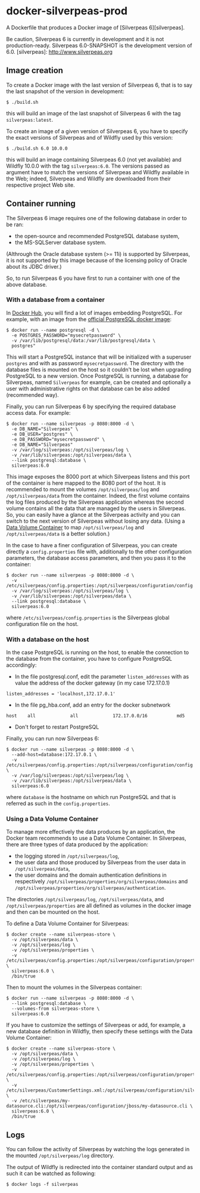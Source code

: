 # docker-silverpeas-prod

A Dockerfile that produces a Docker image of [Silverpeas 6][silverpeas].

Be caution, Silverpeas 6 is currently in development and it is not production-ready. Silverpeas 6.0-SNAPSHOT is the development version of 6.0.
[silverpeas]: http://www.silverpeas.org

## Image creation

To create a Docker image with the last version of Silverpeas 6, that is to say the last snapshot of the version in development:
```
$ ./build.sh
```
this will build an image of the last snapshot of Silverpeas 6 with the tag `silverpeas:latest`.

To create an image of a given version of Silverpeas 6, you have to specify the exact versions of Silverpeas and of Wildfly used by this version:
```
$ ./build.sh 6.0 10.0.0
```
this will build an image containing Silverpeas 6.0 (not yet available) and Wildfly 10.0.0 with the tag `silverpeas:6.0`. The versions passed as argument have to match the versions of Silverpeas and Wildfly available in the Web; indeed, Silverpeas and Wildfly are downloaded from their respective project Web site.

## Container running

The Silverpeas 6 image requires one of the following database in order to be ran:
* the open-source and recommended PostgreSQL database system,
* the MS-SQLServer database system.

(Althrough the Oracle database system (>= 11i) is supported by Silverpeas, it is not supported by this image because of the licensing policy of Oracle about its JDBC driver.)

So, to run Silverpeas 6 you have first to run a container with one of the above database. 

### With a database from a container

In [Docker Hub][dockerhub], you will find a lot of images embedding PostgreSQL.
For example, with an image from the [official PostgreSQL docker image][docker-postgresql]:
```
$ docker run --name postgresql -d \
  -e POSTGRES_PASSWORD="mysecretpassword" \
  -v /var/lib/postgresql/data:/var/lib/postgresql/data \
  postgres"
```
This will start a PostgreSQL instance that will be initialized with a superuser `postgres` and with as password `mysecretpassword`. The directory with the database files is mounted on the host so it couldn't be lost when upgrading PostgreSQL to a new version. Once PostgreSQL is running, a database for Silverpeas, named `Silverpeas` for example, can be created and optionally a user with administrative rights on that database can be also added (recommended way).

Finally, you can run Silverpeas 6 by specifying the required database access data. For example:
```
$ docker run --name silverpeas -p 8080:8000 -d \
  -e DB_NAME="Silverpeas" \
  -e DB_USER="postgres" \
  -e DB_PASSWORD="mysecretpassword" \
  -e DB_NAME="Silverpeas"
  -v /var/log/silverpeas:/opt/silverpeas/log \
  -v /var/lib/silverpeas:/opt/silverpeas/data \
  --link postgresql:database \
  silverpeas:6.0
```
This image exposes the 8000 port at which Silverpeas listens and this port of the container is here mapped to the 8080 port of the host.
It is recommended to mount the volumes `/opt/silverpeas/log` and `/opt/silverpeas/data` from the container. Indeed, the first volume contains the log files produced by the Silverpeas application whereas the second volume contains all the data that are managed by the users in Silverpeas. So, you can easily have a glance at the Silverpeas activity and you can switch to the next version of Silverpeas without losing any data. (Using a [Data Volume Container][data-volume] to map `/opt/silverpeas/log` and `/opt/silverpeas/data` is a better solution.)

In the case to have a finer configuration of Silverpeas, you can create directly a `config.properties` file with, additionally to the other configuration parameters, the database access parameters, and then you pass it to the container:
```
$ docker run --name silverpeas -p 8080:8000 -d \
  -v /etc/silverpeas/config.properties:/opt/silverpeas/configuration/config.properties
  -v /var/log/silverpeas:/opt/silverpeas/log \
  -v /var/lib/silverpeas:/opt/silverpeas/data \
  --link postgresql:database \
  silverpeas:6.0
```
where `/etc/silverpeas/config.properties` is the Silverpeas global configuration file on the host.

[dockerhub]: https://hub.docker.com/
[docker-postgresql]: https://hub.docker.com/_/postgres/
[data-volume]: https://docs.docker.com/engine/userguide/containers/dockervolumes/

### With a database on the host

In the case PostgreSQL is running on the host, to enable the connection to the database from the container, you have to configure PostgreSQL accordingly:
* In the file postgresql.conf, edit the parameter `listen_addresses` with as value the address of the docker gateway (in my case 172.17.0.1)
```
listen_addresses = 'localhost,172.17.0.1'
```
* In the file pg_hba.conf, add an entry for the docker subnetwork
```
host    all             all             172.17.0.0/16           md5
```
* Don't forget to restart PostgreSQL

Finally, you can run now Silverpeas 6:
```
$ docker run --name silverpeas -p 8080:8000 -d \
  --add-host=database:172.17.0.1 \
  -v /etc/silverpeas/config.properties:/opt/silverpeas/configuration/config.properties \
  -v /var/log/silverpeas:/opt/silverpeas/log \
  -v /var/lib/silverpeas:/opt/silverpeas/data \
  silverpeas:6.0
```
where `database` is the hostname on which run PostgreSQL and that is referred as such in the `config.properties`.

### Using a Data Volume Container

To manage more effectively the data produces by an application, the Docker team recommends to use a Data Volume Container. In Silverpeas, there are three types of data produced by the application:
* the logging stored in `/opt/silverpeas/log`,
* the user data and those produced by Silverpeas from the user data in `/opt/silverpeas/data`,
* the user domains and the domain authentication definitions in respectively `/opt/silverpeas/properties/org/silverpeas/domains` and `/opt/silverpeas/properties/org/silverpeas/authentication`.

The directories `/opt/silverpeas/log`, `/opt/silverpeas/data`, and `/opt/silverpeas/properties` are all defined as volumes in the docker image and then can be mounted on the host.

To define a Data Volume Container for Silverpeas:
```
$ docker create --name silverpeas-store \
  -v /opt/silverpeas/data \
  -v /opt/silverpeas/log \
  -v /opt/silverpeas/properties \
  -v /etc/silverpeas/config.properties:/opt/silverpeas/configuration/properties \
  silverpeas:6.0 \
  /bin/true
```

Then to mount the volumes in the Silverpeas container:
```
$ docker run --name silverpeas -p 8080:8000 -d \
  --link postgresql:database \
  --volumes-from silverpeas-store \
  silverpeas:6.0
``` 

If you have to customize the settings of Silverpeas or add, for example, a new database definition in Wildfly, then specify these settings with the Data Volume Container:
```
$ docker create --name silverpeas-store \
  -v /opt/silverpeas/data \
  -v /opt/silverpeas/log \
  -v /opt/silverpeas/properties \
  -v /etc/silverpeas/config.properties:/opt/silverpeas/configuration/properties \
  -v /etc/silverpeas/CustomerSettings.xml:/opt/silverpeas/configuration/silverpeas/CustomerSettings.xml \
  -v /etc/silverpeas/my-datasource.cli:/opt/silverpeas/configuration/jboss/my-datasource.cli \
  silverpeas:6.0 \
  /bin/true
```

## Logs

You can follow the activity of Silverpeas by watching the logs generated in the mounted `/opt/silverpeas/log` directory.

The output of Wildfly is redirected into the container standard output and as such it can be watched as following:
```
$ docker logs -f silverpeas
```


